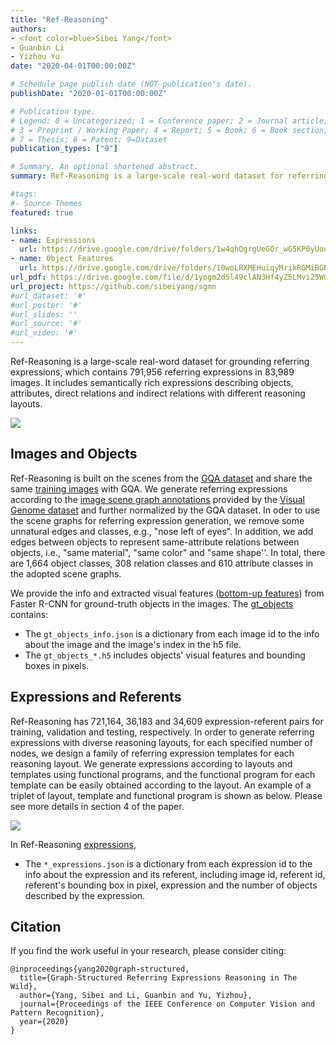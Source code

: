 ```yaml
---
title: "Ref-Reasoning"
authors:
- <font color=blue>Sibei Yang</font>
- Guanbin Li
- Yizhou Yu
date: "2020-04-01T00:00:00Z"

# Schedule page publish date (NOT publication's date).
publishDate: "2020-01-01T00:00:00Z"

# Publication type.
# Legend: 0 = Uncategorized; 1 = Conference paper; 2 = Journal article;
# 3 = Preprint / Working Paper; 4 = Report; 5 = Book; 6 = Book section;
# 7 = Thesis; 8 = Patent; 9=Dataset
publication_types: ["9"]

# Summary. An optional shortened abstract.
summary: Ref-Reasoning is a large-scale real-word dataset for referring expressions reasoning, which contains 791,956 referring expressions in 83,989 images. 

#tags:
#- Source Themes
featured: true

links:
- name: Expressions
  url: https://drive.google.com/drive/folders/1w4qhQgrgUeGOr_wG5KP0yUouMzRNBAxo?usp=sharing
- name: Object Features
  url: https://drive.google.com/drive/folders/10woLRXMEHuiqyMrikRGMiBGNqRqo81HH?usp=sharing
url_pdf: https://drive.google.com/file/d/1yogm2d5l49clAN3Hf4yZ5LMvi25WON8h/view?usp=sharing
url_project: https://github.com/sibeiyang/sgmn
#url_dataset: '#'
#url_poster: '#'
#url_slides: ''
#url_source: '#'
#url_video: '#'
---
```


Ref-Reasoning is a large-scale real-word dataset for grounding referring expressions, 
which contains 791,956 referring expressions in 83,989 images. It includes semantically rich expressions describing objects, attributes, direct relations and indirect relations with different reasoning layouts. 

![](/img/ref-reasoning_example.png)

## Images and Objects 
Ref-Reasoning is built on the scenes from the [GQA dataset](https://cs.stanford.edu/people/dorarad/gqa/about.html) and share the same [training images](https://nlp.stanford.edu/data/gqa/allImages.zip) with GQA. 
We generate referring expressions according to the [image scene graph annotations](https://nlp.stanford.edu/data/gqa/sceneGraphs.zip) provided by the [Visual Genome dataset](https://visualgenome.org/) and further normalized by the GQA dataset.
In oder to use the scene graphs for referring expression generation, we remove some unnatural edges and classes, e.g., "nose left of eyes". 
In addition, we add edges between objects to represent same-attribute relations between objects, i.e., "same material", "same color" and "same shape''. 
In total, there are 1,664 object classes, 308 relation classes and 610 attribute classes in the adopted scene graphs.

We provide the info and extracted visual features ([bottom-up features](https://github.com/peteanderson80/bottom-up-attention)) from Faster R-CNN for ground-truth objects in the images. 
The [gt_objects](https://drive.google.com/drive/folders/10woLRXMEHuiqyMrikRGMiBGNqRqo81HH?usp=sharing) contains:
    
  * The `gt_objects_info.json` is a dictionary from each image id to the info about the image and the image's index in the h5 file.
  * The `gt_objects_*.h5` includes objects' visual features and bounding boxes in pixels.

## Expressions and Referents
Ref-Reasoning has 721,164, 36,183 and 34,609 expression-referent pairs for training, validation and testing, respectively. 
In order to generate referring expressions with diverse reasoning layouts,
for each specified number of nodes, we design a family of referring expression templates for each reasoning layout.
We generate expressions according to layouts and templates using functional programs, 
and the functional program for each template can be easily obtained according to the layout. 
An example of a triplet of layout, template and functional program is shown as below. Please see more details in section 4 of the paper. 

![](/img/ref-reasoning_template.png)

In Ref-Reasoning [expressions](https://drive.google.com/drive/folders/1w4qhQgrgUeGOr_wG5KP0yUouMzRNBAxo?usp=sharing),
  * The `*_expressions.json` is a dictionary from each expression id to the info about the expression and its referent, 
  including image id, referent id, referent's bounding box in pixel, expression and the number of objects described by the expression.
  
## Citation
If you find the work useful in your research, please consider citing:

```
@inproceedings{yang2020graph-structured,
  title={Graph-Structured Referring Expressions Reasoning in The Wild},
  author={Yang, Sibei and Li, Guanbin and Yu, Yizhou},
  journal={Proceedings of the IEEE Conference on Computer Vision and Pattern Recognition},
  year={2020}
}
```
